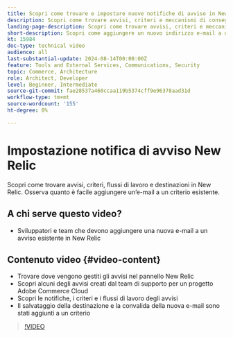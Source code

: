 ```yaml
---
title: Scopri come trovare e impostare nuove notifiche di avviso in New Relic
description: Scopri come trovare avvisi, criteri e meccanismi di consegna per gli avvisi di New Relic
landing-page-description: Scopri come trovare avvisi, criteri e meccanismi di consegna per gli avvisi di New Relic
short-description: Scopri come aggiungere un nuovo indirizzo e-mail a un criterio di avviso esistente in New Relic.
kt: 15984
doc-type: technical video
audience: all
last-substantial-update: 2024-08-14T00:00:00Z
feature: Tools and External Services, Communications, Security
topic: Commerce, Architecture
role: Architect, Developer
level: Beginner, Intermediate
source-git-commit: fae28537a460ccaa119b5374cff9e96378aad31d
workflow-type: tm+mt
source-wordcount: '155'
ht-degree: 0%

---
```


# Impostazione notifica di avviso New Relic

Scopri come trovare avvisi, criteri, flussi di lavoro e destinazioni in New Relic. Osserva quanto è facile aggiungere un’e-mail a un criterio esistente.

## A chi serve questo video?

* Sviluppatori e team che devono aggiungere una nuova e-mail a un avviso esistente in New Relic

## Contenuto video {#video-content}

* Trovare dove vengono gestiti gli avvisi nel pannello New Relic
* Scopri alcuni degli avvisi creati dal team di supporto per un progetto Adobe Commerce Cloud
* Scopri le notifiche, i criteri e i flussi di lavoro degli avvisi
* Il salvataggio della destinazione e la convalida della nuova e-mail sono stati aggiunti a un criterio

>[!VIDEO](https://video.tv.adobe.com/v/3441212?learn=on&captions=ita)
